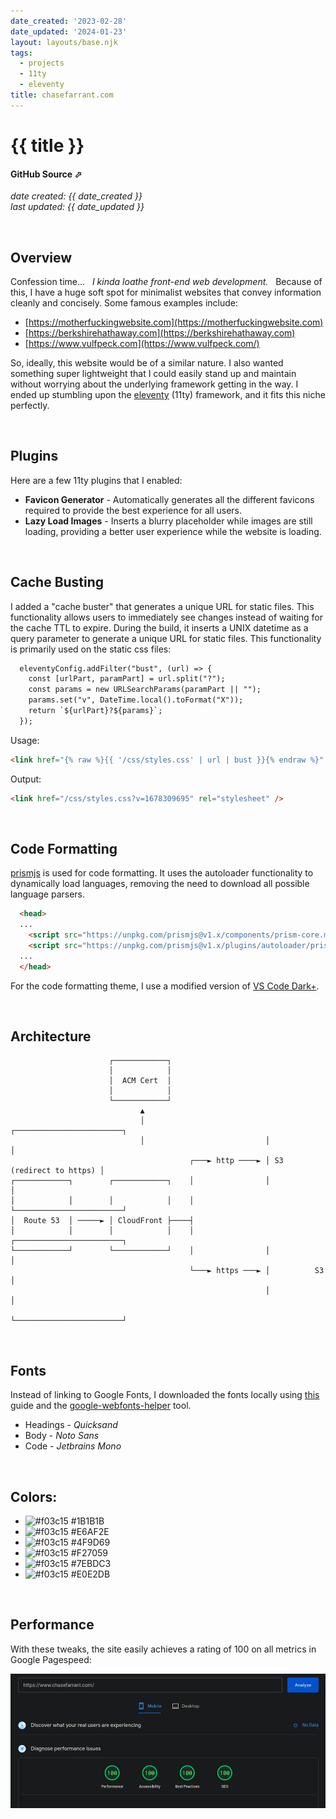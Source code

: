 ```yaml
---
date_created: '2023-02-28'
date_updated: '2024-01-23'
layout: layouts/base.njk
tags:
  - projects
  - 11ty
  - eleventy
title: chasefarrant.com
---
```


# {{ title }}
#### GitHub Source <a href="https://github.com/farrantch/chasefarrant.com" target="_blank" style="text-decoration:none">&#11008;</a>
_date created: {{ date_created }}_ \
_last updated: {{ date_updated }}_


&nbsp;
## Overview
Confession time... &nbsp; _I kinda loathe front-end web development._  &nbsp; Because of this, I have a huge soft spot for minimalist websites that convey information cleanly and concisely. Some famous examples include:
 - [https://motherfuckingwebsite.com](https://motherfuckingwebsite.com)
 - [https://berkshirehathaway.com](https://berkshirehathaway.com)
 - [https://www.vulfpeck.com](https://www.vulfpeck.com/)
 
 So, ideally, this website would be of a similar nature. I also wanted something super lightweight that I could easily stand up and maintain without worrying about the underlying framework getting in the way. I ended up stumbling upon the [eleventy](https://www.11ty.dev/) (11ty) framework, and it fits this niche perfectly.


&nbsp;
## Plugins
Here are a few 11ty plugins that I enabled:
- __Favicon Generator__ - Automatically generates all the different favicons required to provide the best experience for all users.
- __Lazy Load Images__ - Inserts a blurry placeholder while images are still loading, providing a better user experience while the website is loading.

&nbsp;
## Cache Busting
I added a "cache buster" that generates a unique URL for static files. This functionality allows users to immediately see changes instead of waiting for the cache TTL to expire. During the build, it inserts a UNIX datetime as a query parameter to generate a unique URL for static files. This functionality is primarily used on the static css files:

```hbs
  eleventyConfig.addFilter("bust", (url) => {
    const [urlPart, paramPart] = url.split("?");
    const params = new URLSearchParams(paramPart || "");
    params.set("v", DateTime.local().toFormat("X"));
    return `${urlPart}?${params}`;
  });
```


Usage:

```html
<link href="{% raw %}{{ '/css/styles.css' | url | bust }}{% endraw %}" rel="stylesheet" />
```

Output:
```html
<link href="/css/styles.css?v=1678309695" rel="stylesheet" />
```


&nbsp;
## Code Formatting
[prismjs](https://prismjs.com/) is used for code formatting. It uses the autoloader functionality to dynamically load languages, removing the need to download all possible language parsers.

```html
  <head>
  ...
    <script src="https://unpkg.com/prismjs@v1.x/components/prism-core.min.js"></script>
    <script src="https://unpkg.com/prismjs@v1.x/plugins/autoloader/prism-autoloader.min.js"></script>
  ...
  </head>
```

For the code formatting theme, I use a modified version of [VS Code Dark+](https://github.com/PrismJS/prism-themes/blob/master/themes/prism-vsc-dark-plus.css).

&nbsp;
## Architecture
```
                      ┌────────────┐
                      │            │
                      │  ACM Cert  │
                      │            │
                      └────────────┘
                             ▲
                             │                           ┌────────────────────────┐
                             │                           │                        │
                                        ┌───► http ────► │ S3 (redirect to https) │
┌────────────┐        ┌────────────┐    │                │                        │
│            │        │            │    │                └────────────────────────┘
│  Route 53  │ ─────► │ CloudFront ├────┤
│            │        │            │    │                ┌────────────────────────┐
└────────────┘        └────────────┘    │                │                        │
                                        └───► https ───► │          S3            │
                                                         │                        │
                                                         └────────────────────────┘
```

&nbsp;
## Fonts
Instead of linking to Google Fonts, I downloaded the fonts locally using [this](https://www.reddit.com/r/webdev/comments/sfnk0l/ive_seen_a_number_posts_about_improving_page/) guide and the [google-webfonts-helper](https://gwfh.mranftl.com/fonts) tool.

  - Headings - _Quicksand_
  - Body - _Noto Sans_
  - Code - _Jetbrains Mono_


&nbsp;
## Colors:
  - ![#f03c15](https://placehold.co/15x15/1B1B1B/1B1B1B.png) #1B1B1B
  - ![#f03c15](https://placehold.co/15x15/E6AF2E/E6AF2E.png) #E6AF2E
  - ![#f03c15](https://placehold.co/15x15/4F9D69/4F9D69.png) #4F9D69
  - ![#f03c15](https://placehold.co/15x15/F27059/F27059.png) #F27059
  - ![#f03c15](https://placehold.co/15x15/7EBDC3/7EBDC3.png) #7EBDC3
  - ![#f03c15](https://placehold.co/15x15/E0E2DB/E0E2DB.png) #E0E2DB

&nbsp;
## Performance
With these tweaks, the site easily achieves a rating of 100 on all metrics in Google Pagespeed:


![alt-text](./pagespeed-mobile.webp)

&nbsp;